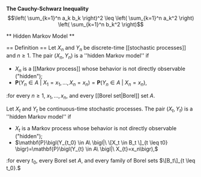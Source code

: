 **The Cauchy-Schwarz Inequality**
$$\left( \sum_{k=1}^n a_k b_k \right)^2 \leq \left( \sum_{k=1}^n a_k^2 \right) \left( \sum_{k=1}^n b_k^2 \right)$$

** Hidden Markov Model **

== Definition ==
Let $X_n$ and $Y_n$ be discrete-time [[stochastic processes]] and $n\geq 1$. The pair $(X_n,Y_n)$ is a ''hidden Markov model'' if

* $X_n$ is a [[Markov process]] whose behavior is not directly observable ("hidden");
* $\mathbf{P}\bigl(Y_n \in A\ \bigl|\ X_1=x_1,\ldots,X_n=x_n\bigr)=\mathbf{P}\bigl(Y_n \in A\ \bigl|\ X_n=x_n\bigr),$ 

:for every $n\geq 1,$ $x_1,\ldots, x_n,$ and every [[Borel set|Borel]] set $A$.

Let $X_t$ and $Y_t$ be continuous-time stochastic processes. The pair $(X_t,Y_t)$ is a ''hidden Markov model'' if

* $X_t$ is a Markov process whose behavior is not directly observable ("hidden");
* $\mathbf{P}\bigl(Y_{t_0} \in A\ \bigl|\ \[X_t \in B_t \]_{t \leq t0} \bigr)=\mathbf{P}\bigl(Y_{t} \in A\ \bigl|\ X_{t}=x_n\bigr),$

:for every $t_0,$ every Borel set $A,$ and every family of Borel sets $\[B_t\]_{t \leq t_0}.$
